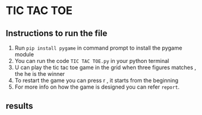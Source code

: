 # TIC TAC TOE
## Instructions to run the file
1. Run `pip install pygame` in command prompt to install the pygame
module
2. You can run the code `TIC TAC TOE.py` in your python terminal
3. U can play the tic tac toe game in the grid when three figures
matches , the he is the winner
4. To restart the game you can press r , it starts from the beginning
5. For more info on how the game is designed you can refer `report`.

## results
<a href="https://user-images.githubusercontent.com/107243397/180408362-1876f2ea-543a-458b-a5e3-f7eb3c6e4220.jpeg" align="left" height="300" width="300" ></a>
<a href="(https://user-images.githubusercontent.com/107243397/180408526-5fd59e0f-a0b2-44a6-aa77-18966458a97b.jpeg" align="left" height="300" width="300" ></a>

